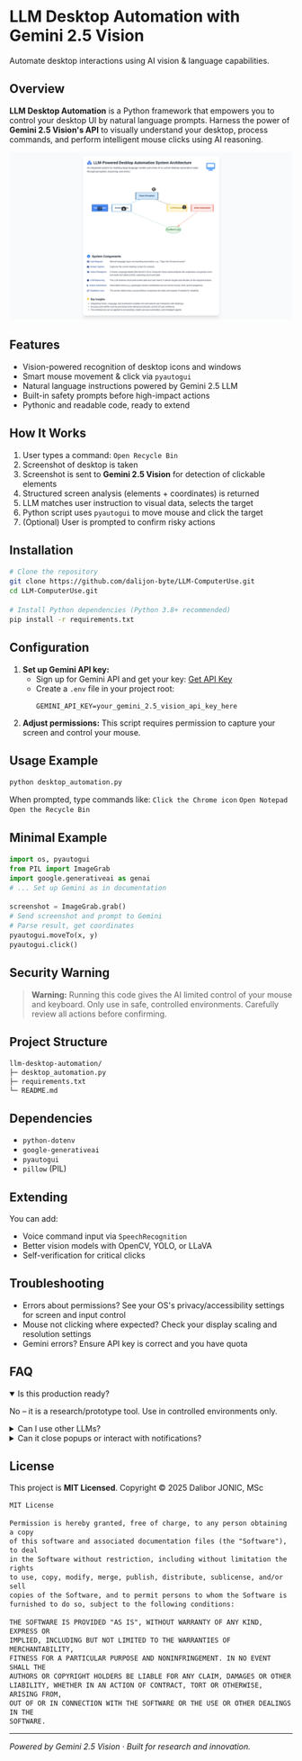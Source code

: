 # LLM Desktop Automation with Gemini 2.5 Vision

Automate desktop interactions using AI vision & language capabilities.

## Overview

**LLM Desktop Automation** is a Python framework that empowers you to control your desktop UI by natural language prompts.
Harness the power of **Gemini 2.5 Vision's API** to visually understand your desktop, process commands, and perform intelligent mouse clicks using AI reasoning.

![LLM Desktop Automation Demo](LLM-PoweredDestopApp666.png)

## Features

-   Vision-powered recognition of desktop icons and windows
-   Smart mouse movement & click via `pyautogui`
-   Natural language instructions powered by Gemini 2.5 LLM
-   Built-in safety prompts before high-impact actions
-   Pythonic and readable code, ready to extend

## How It Works

1.  User types a command: `Open Recycle Bin`
2.  Screenshot of desktop is taken
3.  Screenshot is sent to **Gemini 2.5 Vision** for detection of clickable elements
4.  Structured screen analysis (elements + coordinates) is returned
5.  LLM matches user instruction to visual data, selects the target
6.  Python script uses `pyautogui` to move mouse and click the target
7.  (Optional) User is prompted to confirm risky actions

## Installation

```bash
# Clone the repository
git clone https://github.com/dalijon-byte/LLM-ComputerUse.git
cd LLM-ComputerUse.git

# Install Python dependencies (Python 3.8+ recommended)
pip install -r requirements.txt
```

## Configuration

1.  **Set up Gemini API key:**
    *   Sign up for Gemini API and get your key: [Get API Key](https://aistudio.google.com/app/apikey)
    *   Create a `.env` file in your project root:
        ```dotenv
        GEMINI_API_KEY=your_gemini_2.5_vision_api_key_here
        ```
2.  **Adjust permissions:** This script requires permission to capture your screen and control your mouse.

## Usage Example

```bash
python desktop_automation.py
```

When prompted, type commands like:
`Click the Chrome icon`
`Open Notepad`
`Open the Recycle Bin`

## Minimal Example

```python
import os, pyautogui
from PIL import ImageGrab
import google.generativeai as genai
# ... Set up Gemini as in documentation

screenshot = ImageGrab.grab()
# Send screenshot and prompt to Gemini
# Parse result, get coordinates
pyautogui.moveTo(x, y)
pyautogui.click()
```

## Security Warning

> **Warning:** Running this code gives the AI limited control of your mouse and keyboard.
> Only use in safe, controlled environments. Carefully review all actions before confirming.

## Project Structure

```
llm-desktop-automation/
├─ desktop_automation.py
├─ requirements.txt
└─ README.md
```

## Dependencies

-   `python-dotenv`
-   `google-generativeai`
-   `pyautogui`
-   `pillow` (PIL)

## Extending

You can add:

-   Voice command input via `SpeechRecognition`
-   Better vision models with OpenCV, YOLO, or LLaVA
-   Self-verification for critical clicks

## Troubleshooting

-   Errors about permissions? See your OS's privacy/accessibility settings for screen and input control
-   Mouse not clicking where expected? Check your display scaling and resolution settings
-   Gemini errors? Ensure API key is correct and you have quota

## FAQ

<details open>
  <summary>Is this production ready?</summary>
  <p>No – it is a research/prototype tool. Use in controlled environments only.</p>
</details>
<details>
  <summary>Can I use other LLMs?</summary>
  <p>Yes, via API adjustments, but Gemini 2.5 Vision recommended for best multi-modal performance.</p>
</details>
<details>
  <summary>Can it close popups or interact with notifications?</summary>
  <p>If they appear in the screenshot, and are visually distinct, yes.</p>
</details>

## License

This project is **MIT Licensed**.
Copyright © 2025 Dalibor JONIC, MSc

```text
MIT License

Permission is hereby granted, free of charge, to any person obtaining a copy
of this software and associated documentation files (the "Software"), to deal
in the Software without restriction, including without limitation the rights
to use, copy, modify, merge, publish, distribute, sublicense, and/or sell
copies of the Software, and to permit persons to whom the Software is
furnished to do so, subject to the following conditions:

THE SOFTWARE IS PROVIDED "AS IS", WITHOUT WARRANTY OF ANY KIND, EXPRESS OR
IMPLIED, INCLUDING BUT NOT LIMITED TO THE WARRANTIES OF MERCHANTABILITY,
FITNESS FOR A PARTICULAR PURPOSE AND NONINFRINGEMENT. IN NO EVENT SHALL THE
AUTHORS OR COPYRIGHT HOLDERS BE LIABLE FOR ANY CLAIM, DAMAGES OR OTHER
LIABILITY, WHETHER IN AN ACTION OF CONTRACT, TORT OR OTHERWISE, ARISING FROM,
OUT OF OR IN CONNECTION WITH THE SOFTWARE OR THE USE OR OTHER DEALINGS IN THE
SOFTWARE.
```

---
*Powered by Gemini 2.5 Vision · Built for research and innovation.*
